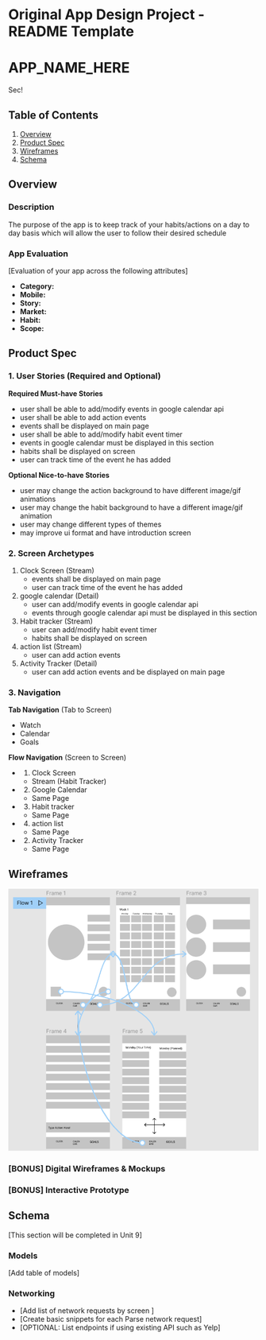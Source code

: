 Original App Design Project - README Template
===

# APP_NAME_HERE
Sec!

## Table of Contents
1. [Overview](#Overview)
1. [Product Spec](#Product-Spec)
1. [Wireframes](#Wireframes)
2. [Schema](#Schema)

## Overview
### Description
The purpose of the app is to keep track of your habits/actions on a day to day basis which will allow the user to follow their desired schedule

### App Evaluation
[Evaluation of your app across the following attributes]
- **Category:**
- **Mobile:**
- **Story:**
- **Market:**
- **Habit:**
- **Scope:**

## Product Spec

### 1. User Stories (Required and Optional)

**Required Must-have Stories**
* user shall be able to add/modify events in google calendar api
* user shall be able to add action events
* events shall be displayed on main page
* user shall be able to add/modify habit event timer
* events in google calendar must be displayed in this section
* habits shall be displayed on screen
* user can track time of the event he has added

**Optional Nice-to-have Stories**
* user may change the action background to have different image/gif animations 
* user may change the habit background to have a different image/gif animation 
* user may change different types of themes
* may improve ui format and have introduction screen

### 2. Screen Archetypes

1) Clock Screen (Stream)
   * events shall be displayed on main page
   * user can track time  of the event he has added
2) google calendar (Detail)
   * user can add/modify events in google calendar api
   * events through google calendar api must be displayed in this section
3) Habit tracker (Stream)
   * user can add/modify habit event timer
   * habits shall be displayed on screen
4) action list (Stream)
   * user can add action events
5) Activity Tracker (Detail)
   * user can add action events and be displayed on main page



### 3. Navigation

**Tab Navigation** (Tab to Screen)
* Watch
* Calendar
* Goals

**Flow Navigation** (Screen to Screen)

* 1) Clock Screen
    * Stream (Habit Tracker)
* 2) Google Calendar
    * Same Page
* 3) Habit tracker
    * Same Page
* 4) action list
    * Same Page
* 2) Activity Tracker
    * Same Page

## Wireframes
<img src="https://github.com/Codepath-Team-2021-Time-App/Sec/blob/main/Screenshot%202021-11-05%20212041.png" width=600>

### [BONUS] Digital Wireframes & Mockups

### [BONUS] Interactive Prototype

## Schema 
[This section will be completed in Unit 9]
### Models
[Add table of models]
### Networking
- [Add list of network requests by screen ]
- [Create basic snippets for each Parse network request]
- [OPTIONAL: List endpoints if using existing API such as Yelp]
